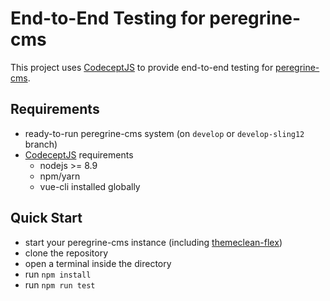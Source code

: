 # End-to-End Testing for peregrine-cms
This project uses [CodeceptJS](https://codecept.io/) to provide end-to-end testing for [peregrine-cms](https://github.com/headwirecom/peregrine-cms).

## Requirements
- ready-to-run peregrine-cms system (on `develop` or `develop-sling12` branch)
- [CodeceptJS](https://codecept.io/vue/#how-to-try-it) requirements
  - nodejs >= 8.9
  - npm/yarn
  - vue-cli installed globally

## Quick Start
- start your peregrine-cms instance (including [themeclean-flex](https://github.com/headwirecom/themeclean-flex))
- clone the repository
- open a terminal inside the directory
- run `npm install`
- run `npm run test`
